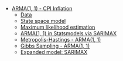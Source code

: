 -   [ARMA(1, 1) - CPI Inflation](#arma1-1---cpi-inflation)
    -   [Data](#data)
    -   [State space model](#state-space-model)
    -   [Maximum likelihood estimation](#maximum-likelihood-estimation)
    -   [ARMA(1, 1) in Statsmodels via
        SARIMAX](#arma1-1-in-statsmodels-via-sarimax)
    -   [Metropolis-Hastings -
        ARMA(1, 1)](#metropolis-hastings---arma1-1)
    -   [Gibbs Sampling - ARMA(1, 1)](#gibbs-sampling---arma1-1)
    -   [Expanded model: SARIMAX](#expanded-model-sarimax)

